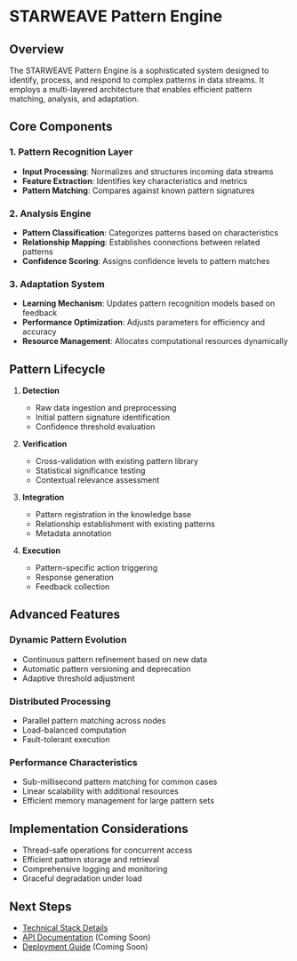 # STARWEAVE Pattern Engine

## Overview
The STARWEAVE Pattern Engine is a sophisticated system designed to identify, process, and respond to complex patterns in data streams. It employs a multi-layered architecture that enables efficient pattern matching, analysis, and adaptation.

## Core Components

### 1. Pattern Recognition Layer
- **Input Processing**: Normalizes and structures incoming data streams
- **Feature Extraction**: Identifies key characteristics and metrics
- **Pattern Matching**: Compares against known pattern signatures

### 2. Analysis Engine
- **Pattern Classification**: Categorizes patterns based on characteristics
- **Relationship Mapping**: Establishes connections between related patterns
- **Confidence Scoring**: Assigns confidence levels to pattern matches

### 3. Adaptation System
- **Learning Mechanism**: Updates pattern recognition models based on feedback
- **Performance Optimization**: Adjusts parameters for efficiency and accuracy
- **Resource Management**: Allocates computational resources dynamically

## Pattern Lifecycle

1. **Detection**
   - Raw data ingestion and preprocessing
   - Initial pattern signature identification
   - Confidence threshold evaluation

2. **Verification**
   - Cross-validation with existing pattern library
   - Statistical significance testing
   - Contextual relevance assessment

3. **Integration**
   - Pattern registration in the knowledge base
   - Relationship establishment with existing patterns
   - Metadata annotation

4. **Execution**
   - Pattern-specific action triggering
   - Response generation
   - Feedback collection

## Advanced Features

### Dynamic Pattern Evolution
- Continuous pattern refinement based on new data
- Automatic pattern versioning and deprecation
- Adaptive threshold adjustment

### Distributed Processing
- Parallel pattern matching across nodes
- Load-balanced computation
- Fault-tolerant execution

### Performance Characteristics
- Sub-millisecond pattern matching for common cases
- Linear scalability with additional resources
- Efficient memory management for large pattern sets

## Implementation Considerations
- Thread-safe operations for concurrent access
- Efficient pattern storage and retrieval
- Comprehensive logging and monitoring
- Graceful degradation under load

## Next Steps
- [Technical Stack Details](./tech-stack.md)
- [API Documentation](./api.md) (Coming Soon)
- [Deployment Guide](./deployment.md) (Coming Soon)